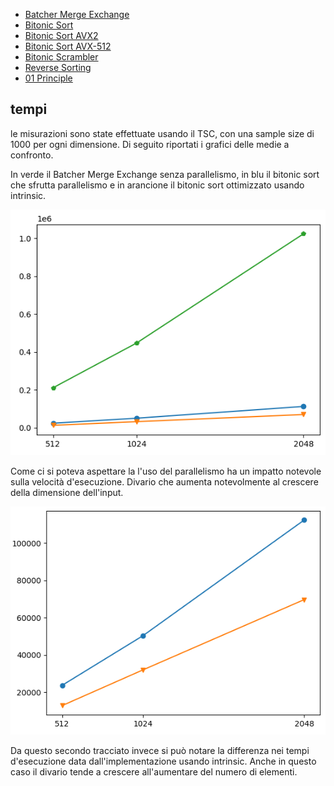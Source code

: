 - [Batcher Merge Exchange](https://github.com/figinii/SortingNetworks/tree/main/lib/mergeExchange)
- [Bitonic Sort](https://github.com/figinii/SortingNetworks/blob/main/lib/bitonic/bitonicSort.h)
- [Bitonic Sort AVX2](https://github.com/figinii/SortingNetworks/blob/main/lib/bitonic/bitonicAVX2.h)
- [Bitonic Sort AVX-512](https://github.com/figinii/SortingNetworks/blob/main/lib/bitonic/bitonicAVX-512.h)
- [Bitonic Scrambler](https://github.com/figinii/SortingNetworks/blob/main/lib/bitonic/bitonicCmpParam.h)
- [Reverse Sorting](https://github.com/figinii/SortingNetworks/tree/main/reverseSorting)
- [01 Principle](https://github.com/figinii/SortingNetworks/tree/main/zerOnePrinciple)

## tempi

le misurazioni sono state effettuate usando il TSC, con una sample size di 1000 per ogni dimensione. Di seguito riportati i grafici delle medie a confronto.

In verde il Batcher Merge Exchange senza parallelismo, in blu il bitonic sort che sfrutta parallelismo e in arancione il bitonic sort ottimizzato usando intrinsic.

![../reportAssets/intrinsicVsNoVsMerge.png](https://github.com/figinii/SortingNetworks/blob/main/report/reportAssets/intrinsicVsNoVsMerge.png)

Come ci si poteva aspettare la l'uso del parallelismo ha un impatto notevole sulla velocità d'esecuzione. Divario che aumenta notevolmente al crescere della dimensione dell'input.

![intrinsicVsNo.png](https://github.com/figinii/SortingNetworks/blob/main/report/reportAssets/intrinsicVsNo.png)

Da questo secondo tracciato invece si può notare la differenza nei tempi d'esecuzione data dall'implementazione usando intrinsic. Anche in questo caso il divario tende a crescere all'aumentare del numero di elementi.
